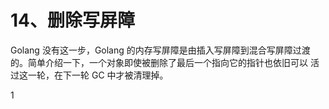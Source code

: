 # 14、删除写屏障
Golang 没有这一步，Golang 的内存写屏障是由插入写屏障到混合写屏障过渡 的。简单介绍一下，一个对象即使被删除了最后一个指向它的指针也依旧可以 活过这一轮，在下一轮 GC 中才被清理掉。

1